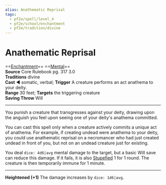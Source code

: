 ```yaml
---
alias: Anathematic Reprisal
tags:
  - pf2e/spell/level_4
  - pf2e/school/enchantment
  - pf2e/tradition/divine
---
```


# Anathematic Reprisal

==[Enchantment](Enchantment.md)== ==[Mental](Mental.md)==  
__Source__ Core Rulebook pg. 317 3.0  
**Traditions** divine  
**Cast** ◄ somatic, verbal; **Trigger** A creature performs an act anathema to your deity.  
**Range** 30 feet; **Targets** the triggering creature  
**Saving Throw** Will

---

You punish a creature that transgresses against your deity, drawing upon the anguish you feel upon seeing one of your deity's anathema committed.

You can cast this spell only when a creature actively commits a unique act of anathema. For example, if creating undead were anathema to your deity, you could use anathematic reprisal on a necromancer who had just created undead in front of you, but not on an undead creature just for existing.

You deal `dice: 4d6|avg` mental damage to the target, but a basic Will save can reduce this damage. If it fails, it is also [Stupefied](Stupefied.md) 1 for 1 round. The creature is then temporarily immune for 1 minute.

<hr>

**Heightened (+1)** The damage increases by `dice: 1d6|avg`.
